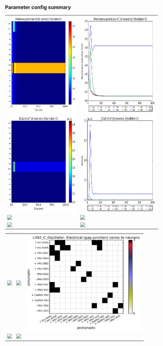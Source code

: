 ### Parameter config summary 
<table>

<tr>
  <td><a href="neurons_C_Oscillator.png"/><img alt=" " src="neurons_C_Oscillator.png" height="320"/></a></td>
  <td><a href="traces_neuron_Oscillator_C.png"/><img alt=" " src="traces_neuron_Oscillator_C.png" height="320"/></a></td>
</tr>

<tr>
  <td><a href="neuron_activity_C_Oscillator.png"/><img alt=" " src="neuron_activity_C_Oscillator.png" height="320"/></a></td>
  <td><a href="traces_neuron_activity_Oscillator_C.png"/><img alt=" " src="traces_neuron_activity_Oscillator_C.png" height="320"/></a></td>
</tr>

<tr>
  <td><a href="muscles_C_Oscillator.png"/><img alt=" " src="muscles_C_Oscillator.png" height="320"/></a></td>
  <td><a href="traces_muscles_Oscillator_C.png"/><img alt=" " src="traces_muscles_Oscillator_C.png" height="320"/></a></td>
</tr>

<tr>
  <td><a href="muscle_activity_C_Oscillator.png"/><img alt=" " src="muscle_activity_C_Oscillator.png" height="320"/></a></td>
  <td><a href="traces_muscles_activity_Oscillator_C.png"/><img alt=" " src="traces_muscles_activity_Oscillator_C.png" height="320"/></a></td>
</tr>
</table>
<table>

<tr><td><a href="c302_C_Oscillator_exc_to_neurons.png"/><img alt=" " src="c302_C_Oscillator_exc_to_neurons.png" height="320"/></a></td>

  <td><a href="c302_C_Oscillator_inh_to_neurons.png"/><img alt=" " src="c302_C_Oscillator_inh_to_neurons.png" height="320"/></a></td>

  <td><a href="c302_C_Oscillator_elec_to_neurons.png"/><img alt=" " src="c302_C_Oscillator_elec_to_neurons.png" height="320"/></a></td></tr>

<tr><td><a href="c302_C_Oscillator_exc_to_muscles.png"/><img alt=" " src="c302_C_Oscillator_exc_to_muscles.png" height="320"/></a></td>

  <td><a href="c302_C_Oscillator_inh_to_muscles.png"/><img alt=" " src="c302_C_Oscillator_inh_to_muscles.png" height="320"/></a></td></tr>
</table>
